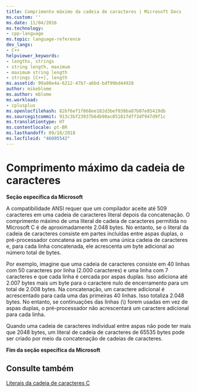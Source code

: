 ```yaml
---
title: Comprimento máximo da cadeia de caracteres | Microsoft Docs
ms.custom: ''
ms.date: 11/04/2016
ms.technology:
- cpp-language
ms.topic: language-reference
dev_langs:
- C++
helpviewer_keywords:
- lengths, strings
- string length, maximum
- maximum string length
- strings [C++], length
ms.assetid: 99a80e4a-6212-47b7-a6bd-bdf99bd44928
author: mikeblome
ms.author: mblome
ms.workload:
- cplusplus
ms.openlocfilehash: 82bf6ef1f868ee182d3bef038ba87b07e85419db
ms.sourcegitcommit: 913c3bf23937b64b90ac05181fdff3df947d9f1c
ms.translationtype: HT
ms.contentlocale: pt-BR
ms.lasthandoff: 09/18/2018
ms.locfileid: "46095542"
---
```

# <a name="maximum-string-length"></a>Comprimento máximo da cadeia de caracteres

**Seção específica da Microsoft**

A compatibilidade ANSI requer que um compilador aceite até 509 caracteres em uma cadeia de caracteres literal depois da concatenação. O comprimento máximo de uma literal de cadeia de caracteres permitida no Microsoft C é de aproximadamente 2.048 bytes. No entanto, se o literal da cadeia de caracteres consiste em partes incluídas entre aspas duplas, o pré-processador concatena as partes em uma única cadeia de caracteres e, para cada linha concatenada, ele acrescenta um byte adicional ao número total de bytes.

Por exemplo, imagine que uma cadeia de caracteres consiste em 40 linhas com 50 caracteres por linha (2.000 caracteres) e uma linha com 7 caracteres e que cada linha é cercada por aspas duplas. Isso adiciona até 2.007 bytes mais um byte para o caractere nulo de encerramento para um total de 2.008 bytes. Na concatenação, um caractere adicional é acrescentado para cada uma das primeiras 40 linhas. Isso totaliza 2.048 bytes. No entanto, se continuações das linhas (\\) forem usadas em vez de aspas duplas, o pré-processador não acrescentará um caractere adicional para cada linha.

Quando uma cadeia de caracteres individual entre aspas não pode ter mais que 2048 bytes, um literal de cadeia de caracteres de 65535 bytes pode ser criado por meio da concatenação de cadeias de caracteres.

**Fim da seção específica da Microsoft**

## <a name="see-also"></a>Consulte também

[Literais da cadeia de caracteres C](../c-language/c-string-literals.md)